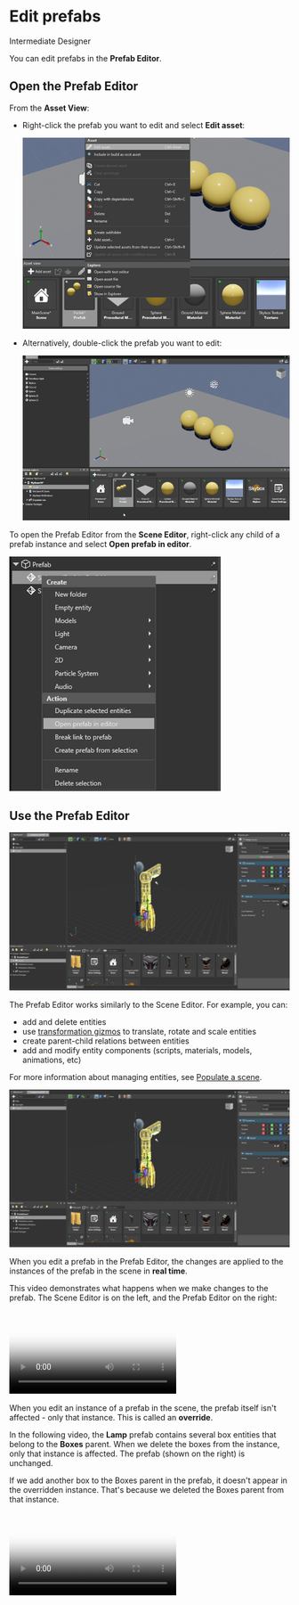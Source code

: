 # Edit prefabs
<span class="label label-doc-level">Intermediate</span>
<span class="label label-doc-audience">Designer</span>

You can edit prefabs in the **Prefab Editor**.

## Open the Prefab Editor ##

From the **Asset View**:

* Right-click the prefab you want to edit and select **Edit asset**:

    ![Right-click prefab](media/edit-prefab-with-edit-asset-button.png)

* Alternatively, double-click the prefab you want to edit:

    ![Double-click prefab](media/open-prefab-editor.gif)

To open the Prefab Editor from the **Scene Editor**, right-click any child of a prefab instance and select **Open prefab in editor**.

![Open prefab in editor](media/use-prefabs-prefab-open-prefab-from-prefab-instance.png)

## Use the Prefab Editor ##

![Edit prefabs](media/prefab-editor.png)

The Prefab Editor works similarly to the Scene Editor. For example, you can:

* add and delete entities
* use [transformation gizmos](../get-started/arrange-entities.md) to translate, rotate and scale entities
* create parent-child relations between entities
* add and modify entity components (scripts, materials, models, animations, etc)

For more information about managing entities, see [Populate a scene](../get-started/populate-a-scene.md).

![Prefab editor](media/prefab-editor.png)

When you edit a prefab in the Prefab Editor, the changes are applied to the instances of the prefab in the scene in **real time**.

This video demonstrates what happens when we make changes to the prefab. The Scene Editor is on the left, and the Prefab Editor on the right:

<p>
<video autoplay loop class="responsive-video" poster="media/edit-prefab-and-update-instances.jpg">
   <source src="media/edit-prefab-and-update-instances.mp4" type="video/mp4">
</video>
</p>

When you edit an instance of a prefab in the scene, the prefab itself isn't affected - only that instance. This is called an **override**.

In the following video, the **Lamp** prefab contains several box entities that belong to the **Boxes** parent. When we delete the boxes from the instance, only that instance is affected. The prefab (shown on the right) is unchanged.

If we add another box to the Boxes parent in the prefab, it doesn't appear in the overridden instance. That's because we deleted the Boxes parent from that instance.

<p>
<video autoplay loop class="responsive-video" poster="media/delete-boxes-from-prefab-instance.jpg">
   <source src="media/delete-boxes-from-prefab-instance.mp4" type="video/mp4">
</video>
</p>